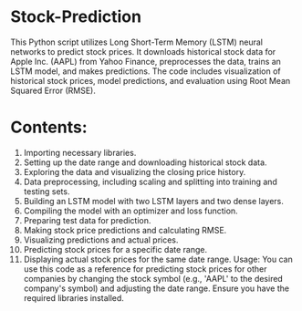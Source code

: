 # Stock-Prediction
This Python script utilizes Long Short-Term Memory (LSTM) neural networks to predict stock prices. It downloads historical stock data for Apple Inc. (AAPL) from Yahoo Finance, preprocesses the data, trains an LSTM model, and makes predictions. The code includes visualization of historical stock prices, model predictions, and evaluation using Root Mean Squared Error (RMSE).
# Contents:
1. Importing necessary libraries.
2. Setting up the date range and downloading historical stock data.
3. Exploring the data and visualizing the closing price history.
4. Data preprocessing, including scaling and splitting into training and testing sets.
5. Building an LSTM model with two LSTM layers and two dense layers.
6. Compiling the model with an optimizer and loss function.
7. Preparing test data for prediction.
8. Making stock price predictions and calculating RMSE.
9. Visualizing predictions and actual prices.
10. Predicting stock prices for a specific date range.
11. Displaying actual stock prices for the same date range.
Usage: You can use this code as a reference for predicting stock prices for other companies by changing the stock symbol (e.g., 'AAPL' to the desired company's symbol) and adjusting the date range. Ensure you have the required libraries installed.
